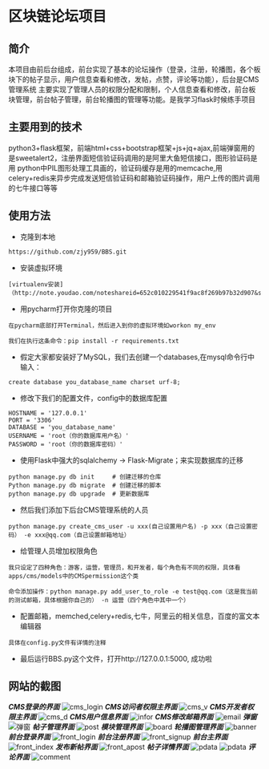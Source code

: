 # 区块链论坛项目

## 简介
本项目由前后台组成，前台实现了基本的论坛操作（登录，注册，轮播图，各个板块下的帖子显示，用户信息查看和修改，发帖，点赞，评论等功能），后台是CMS管理系统
主要实现了管理人员的权限分配和限制，个人信息查看和修改，前台板块管理，前台帖子管理，前台轮播图的管理等功能。是我学习flask时候练手项目

## 主要用到的技术
python3+flask框架，前端html+css+bootstrap框架+js+jq+ajax,前端弹窗用的是sweetalert2，注册界面短信验证码调用的是阿里大鱼短信接口，图形验证码是用
python中PIL图形处理工具画的，验证码缓存是用的memcache,用celery+redis来异步完成发送短信验证码和邮箱验证码操作，用户上传的图片调用的七牛接口等等

## 使用方法
* 克隆到本地
```
https://github.com/zjy959/BBS.git
```
* 安装虚拟环境
```
[virtualenv安装]（http://note.youdao.com/noteshareid=652c010229541f9ac8f269b97b32d907&sub=F8DD453C58AD499DAF9C5FD92FE9FAEE）
```
* 用pycharm打开你克隆的项目
```
在pycharm底部打开Terminal，然后进入到你的虚拟环境如workon my_env
```
```
我们在执行这条命令：pip install -r requirements.txt
```
* 假定大家都安装好了MySQL，我们去创建一个databases,在mysql命令行中输入：
```
create database you_database_name charset urf-8;
```
* 修改下我们的配置文件，config中的数据库配置
```
HOSTNAME = '127.0.0.1'
PORT = '3306'
DATABASE = 'you_database_name'
USERNAME = 'root（你的数据库用户名）'
PASSWORD = 'root（你的数据库密码）'
```
* 使用Flask中强大的sqlalchemy -> Flask-Migrate；来实现数据库的迁移
```
python manage.py db init     # 创建迁移的仓库
Python manage.py db migrate  # 创建迁移的脚本
python manage.py db upgrade  # 更新数据库
```
* 然后我们添加下后台CMS管理系统的人员
```
python manage.py create_cms_user -u xxx(自己设置用户名) -p xxx（自己设置密码） -e xxx@qq.com（自己设置邮箱地址）
```
* 给管理人员增加权限角色
```
我只设定了四种角色：游客，运营，管理员，和开发者，每个角色有不同的权限，具体看apps/cms/models中的CMSpermission这个类
```
```
命令添加操作：python manage.py add_user_to_role -e test@qq.com（这是我当前的测试邮箱，具体根据你自己的） -n 运营（四个角色中其中一个）
```
* 配置邮箱，memched,celery+redis,七牛，阿里云的相关信息，百度的富文本编辑器
```
具体在config.py文件有详情的注释
```
* 最后运行BBS.py这个文件，打开http://127.0.0.1:5000, 成功啦

## 网站的截图
***CMS登录的界面***
![cms_login](https://github.com/zjy959/BBS/blob/master/screenshots/cms_login.png)
***CMS访问者权限主界面***
![cms_v](https://github.com/zjy959/BBS/blob/master/screenshots/cms_v.png)
***CMS开发者权限主界面***
![cms_d](https://github.com/zjy959/BBS/blob/master/screenshots/cms_d.png)
***CMS用户信息界面***
![infor](https://github.com/zjy959/BBS/blob/master/screenshots/infor.png)
***CMS修改邮箱界面***
![email](https://github.com/zjy959/BBS/blob/master/screenshots/email.png)
***弹窗***
![弹窗](https://github.com/zjy959/BBS/blob/master/screenshots/弹窗.png)
***帖子管理界面***
![post](https://github.com/zjy959/BBS/blob/master/screenshots/post.png)
***模块管理界面***
![board](https://github.com/zjy959/BBS/blob/master/screenshots/board.png)
***轮播图管理界面***
![banner](https://github.com/zjy959/BBS/blob/master/screenshots/banner.png)
***前台登录界面***
![front_login](https://github.com/zjy959/BBS/blob/master/screenshots/fron_signin.png)
***前台注册界面***
![front_signup](https://github.com/zjy959/BBS/blob/master/screenshots/front_signup.png)
***前台主界面***
![front_index](https://github.com/zjy959/BBS/blob/master/screenshots/front_index.png)
***发布新帖界面***
![front_apost](https://github.com/zjy959/BBS/blob/master/screenshots/front_apost.png)
***帖子详情界面***
![pdata](https://github.com/zjy959/BBS/blob/master/screenshots/pdata.png)
![pdata](https://github.com/zjy959/BBS/blob/master/screenshots/p2.png)
***评论界面***
![comment](https://github.com/zjy959/BBS/blob/master/screenshots/comment.png)













